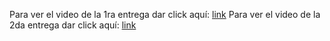 Para ver el video de la 1ra entrega dar click aquí: [link](https://youtu.be/OGhFp7-D-Oo)
Para ver el video de la 2da entrega dar click aquí: [link](https://youtu.be/JysQUvIzQxg)
